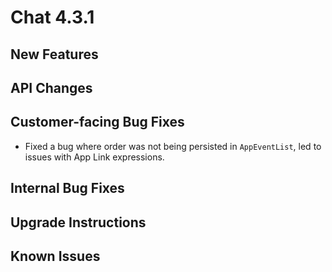# Chat 4.3.1

## New Features

## API Changes

## Customer-facing Bug Fixes
 - Fixed a bug where order was not being persisted in `AppEventList`, led to issues with App Link expressions.

## Internal Bug Fixes

## Upgrade Instructions

## Known Issues
